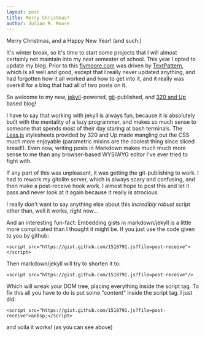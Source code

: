 ```yaml
---
layout: post
title: Merry Christmas!
author: Julian R. Moore
---
```

Merry Christmas, and a Happy New Year! (and such.)

It's winter break, so it's time to start some projects that I will almost certainly not maintain into my next semester of school. This year I opted to update my blog. Prior to this [flymoore.com](http://flymoore.com/) was driven by [TextPattern](http://textpattern.com/), which is all well and good, except that I really never updated anything, and had forgotten how it all worked and how to get into it, and it really was overkill for a blog that had all of two posts on it.

So welcome to my new, [jekyll](http://jekyllrb.com/)-powered, [git](http://git-scm.com/)-published, and [320 and Up](http://www.stuffandnonsense.co.uk/projects/320andup/) based blog!

I have to say that working with jekyll is always fun, because it is absolutely built with the mentality of a lazy programmer, and makes so much sense to someone that spends most of their day staring at bash terminals. The [Less.js](http://lesscss.org/) stylesheets provided by 320 and Up made mangling out the CSS much more enjoyable (parametric mixins are the coolest thing since sliced bread!). Even now, writing posts in Markdown makes much much more sense to me than any browser-based WYSIWYG editor I've ever tried to fight with.

If any part of this was unpleasant, it was getting the git-publishing to work. I had to rework my gitolite server, which is always scary and confusing, and then make a post-receive hook work. I almost hope to post this and let it pass and never look at it again because it really is atrocious.

<script src="https://gist.github.com/1518791.js?file=post-receive">&nbsp;</script>

I really don't want to say anything else about this _incredibly robust_ script other than, well it works, right now...

And an interesting fun-fact: Embedding gists in markdown/jekyll is a little more complicated than I thought it might be. If you just use the code given to you by github:

	<script src="https://gist.github.com/1518791.js?file=post-receive"></script>
	
Then markdown/jekyll will try to shorten it to:

	<script src="https://gist.github.com/1518791.js?file=post-receive"/>
	
Which will wreak your DOM tree, placing everything inside the script tag. To fix this all you have to do is put some "content" inside the script tag. I just did:

	<script src="https://gist.github.com/1518791.js?file=post-receive">&nbsp;</script>
	
and voila it works! (as you can see above)